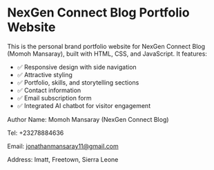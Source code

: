 # NexGen Connect Blog Portfolio Website
This is the personal brand portfolio website for NexGen Connect Blog (Momoh Mansaray), built with HTML, CSS, and JavaScript. It features:

- ✅ Responsive design with side navigation
- ✅ Attractive styling
- ✅ Portfolio, skills, and storytelling sections
- ✅ Contact information
- ✅ Email subscription form
- ✅ Integrated AI chatbot for visitor engagement

Author
Name: Momoh Mansaray (NexGen Connect Blog)

Tel: +23278884636

Email: jonathanmansaray11@gmail.com

Address: Imatt, Freetown, Sierra Leone
